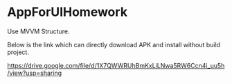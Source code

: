 # AppForUIHomework

Use MVVM Structure.

Below is the link which can directly download APK and install without build project.

https://drive.google.com/file/d/1X7QWWRUhBmKxLiLNwa5RW6Ccn4i_uu5h/view?usp=sharing